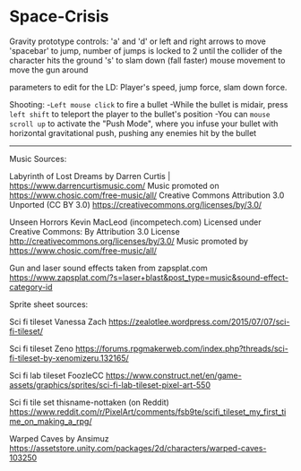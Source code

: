 # Space-Crisis
Gravity prototype controls:
'a' and 'd' or left and right arrows to move
'spacebar' to jump, number of jumps is locked to 2 until the collider of the character hits the ground
's' to slam down (fall faster)
mouse movement to move the gun around

parameters to edit for the LD:
Player's speed, jump force, slam down force.

Shooting:
-`Left mouse click` to fire a bullet
-While the bullet is midair, press `left shift` to teleport the player to the bullet's position
-You can `mouse scroll up` to activate the "Push Mode", where you infuse your bullet with horizontal gravitational push, pushing any enemies hit by the bullet

-------------------------------------------------
Music Sources:

Labyrinth of Lost Dreams by Darren Curtis | https://www.darrencurtismusic.com/
Music promoted on https://www.chosic.com/free-music/all/
Creative Commons Attribution 3.0 Unported (CC BY 3.0)
https://creativecommons.org/licenses/by/3.0/

Unseen Horrors Kevin MacLeod (incompetech.com)
Licensed under Creative Commons: By Attribution 3.0 License
http://creativecommons.org/licenses/by/3.0/
Music promoted by https://www.chosic.com/free-music/all/

Gun and laser sound effects taken from zapsplat.com
https://www.zapsplat.com/?s=laser+blast&post_type=music&sound-effect-category-id

Sprite sheet sources:

Sci fi tileset Vanessa Zach
https://zealotlee.wordpress.com/2015/07/07/sci-fi-tileset/

Sci fi tileset Zeno
https://forums.rpgmakerweb.com/index.php?threads/sci-fi-tileset-by-xenomizeru.132165/

Sci fi lab tileset FoozleCC
https://www.construct.net/en/game-assets/graphics/sprites/sci-fi-lab-tileset-pixel-art-550

Sci fi tile set thisname-nottaken (on Reddit)
https://www.reddit.com/r/PixelArt/comments/fsb9te/scifi_tileset_my_first_time_on_making_a_rpg/

Warped Caves by Ansimuz
https://assetstore.unity.com/packages/2d/characters/warped-caves-103250



